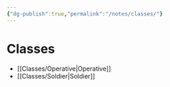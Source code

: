 ```yaml
---
{"dg-publish":true,"permalink":"/notes/classes/"}
---
```


# Classes
- [[Classes/Operative\|Operative]]
- [[Classes/Soldier\|Soldier]]

